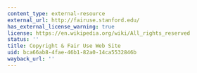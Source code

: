 ```yaml
---
content_type: external-resource
external_url: http://fairuse.stanford.edu/
has_external_license_warning: true
license: https://en.wikipedia.org/wiki/All_rights_reserved
status: ''
title: Copyright & Fair Use Web Site
uid: bca66ab8-4fae-46b1-82a0-14ca5532846b
wayback_url: ''
---
```

